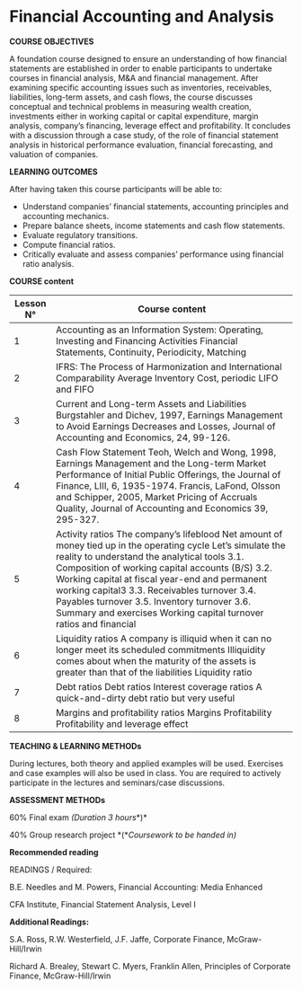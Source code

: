# **Financial Accounting and Analysis**

**COURSE OBJECTIVES**      

A foundation course designed to ensure an understanding of how financial statements are established in order to enable participants to undertake courses in financial analysis, M&A and financial management. After examining specific accounting issues such as inventories, receivables, liabilities, long-term assets, and cash flows, the course discusses conceptual and technical problems in measuring wealth creation, investments either in working capital or capital expenditure, margin analysis, company’s financing, leverage effect and profitability. It concludes with a discussion through a case study, of the role of financial statement analysis in historical performance evaluation, financial forecasting, and valuation of companies.

**LEARNING OUTCOMES**

After having taken this course participants will be able to:

- Understand companies’ financial statements, accounting principles and accounting mechanics.
- Prepare balance sheets, income statements and cash flow statements.
- Evaluate regulatory transitions.
- Compute financial ratios.
- Critically evaluate and assess companies’ performance using financial ratio analysis.

**COURSE content** 

| **Lesson N°** | **Course content**                                           |
| ------------- | ------------------------------------------------------------ |
| 1             | Accounting as an Information System:  Operating, Investing and Financing Activities     Financial Statements, Continuity,  Periodicity, Matching |
| 2             | IFRS: The Process of Harmonization and  International Comparability     Average Inventory Cost, periodic LIFO  and FIFO |
| 3             | Current and Long-term Assets and  Liabilities     Burgstahler and Dichev, 1997, Earnings  Management to Avoid Earnings Decreases and Losses, Journal of Accounting and  Economics, 24, 99-126. |
| 4             | Cash Flow Statement     Teoh, Welch and Wong, 1998, Earnings  Management and the Long-term Market Performance of Initial Public Offerings,  the Journal of Finance, LIII, 6, 1935-1974.     Francis, LaFond, Olsson and Schipper,  2005, Market Pricing of Accruals Quality, Journal of Accounting and Economics  39, 295-327. |
| 5             | Activity ratios  The company’s lifeblood  Net amount of money tied up in the  operating cycle  Let’s simulate the reality to  understand the analytical tools  3.1. Composition of working capital  accounts (B/S)  3.2. Working capital at fiscal  year-end and permanent working capital3  3.3. Receivables turnover  3.4. Payables turnover  3.5. Inventory turnover  3.6. Summary and exercises  Working capital turnover ratios and  financial |
| 6             | Liquidity ratios  A company is illiquid when it can no  longer meet its scheduled commitments  Illiquidity comes about when the  maturity of the assets is greater than that of the liabilities  Liquidity ratio |
| 7             | Debt ratios  Debt ratios  Interest coverage ratios  A quick-and-dirty debt ratio but very  useful |
| 8             | Margins and profitability ratios  Margins  Profitability  Profitability and leverage effect |

**TEACHING & LEARNING METHODs**

During lectures, both theory and applied examples will be used. Exercises and case examples will also be used in class. You are required to actively participate in the lectures and seminars/case discussions.

**ASSESSMENT METHODs**

60%    Final exam *(Duration* *3 hours**)*

40%     Group research project *(**Coursework* *to be handed in)* 

**Recommended reading**

READINGS / Required: 

B.E. Needles and M. Powers, Financial Accounting: Media Enhanced 

CFA Institute, Financial Statement Analysis, Level I

**Additional Readings:** 

S.A. Ross, R.W. Westerfield, J.F. Jaffe, Corporate Finance, McGraw-Hill/Irwin 

Richard A. Brealey, Stewart C. Myers, Franklin Allen, Principles of Corporate Finance, McGraw-Hill/Irwin